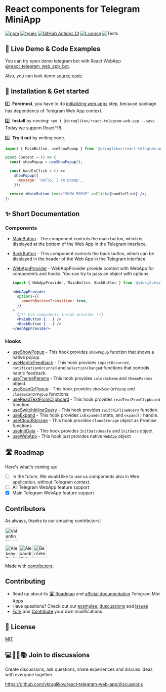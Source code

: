 # React components for Telegram MiniApp

[![npm](https://img.shields.io/npm/v/@vkruglikov/react-telegram-web-app.svg)](https://www.npmjs.com/package/@vkruglikov/react-telegram-web-app)
[![types](https://badgen.net/npm/types/@vkruglikov/react-telegram-web-app)](https://npmjs.org/package/@vkruglikov/react-telegram-web-app)
[![GitHub Actions CI](https://github.com/vkruglikov/react-telegram-web-app/actions/workflows/release.yml/badge.svg)](https://github.com/vkruglikov/react-telegram-web-app/actions/workflows/release.yml)
[![License](https://badgen.net/github/license/vkruglikov/react-telegram-web-app)](https://github.com/vkruglikov/react-telegram-web-app/blob/master/LICENSE)
![Tests](https://github.com/vkruglikov/react-telegram-web-app/actions/workflows/tests.yml/badge.svg)

## 🔴 Live Demo & Code Examples

You can try open demo telegram bot with React WebApp [@react_telegram_web_app_bot](https://t.me/react_telegram_web_app_bot/demo).

Also, you can look demo [source code](./demo/src).

## 🔧 Installation & Get started

1️⃣ &nbsp;**Foremost**, you have to do [initializing web apps](https://core.telegram.org/bots/webapps#initializing-mini-apps) step, because package has dependency of Telegram Web App context.

2️⃣ &nbsp;**Install** by running: `npm i @vkruglikov/react-telegram-web-app --save`. Today we support React^18.

3️⃣ &nbsp;**Try it out** by writing code.

```jsx
import { MainButton, useShowPopup } from '@vkruglikov/react-telegram-web-app';

const Content = () => {
  const showPopup = useShowPopup();

  const handleClick = () =>
    showPopup({
      message: 'Hello, I am popup',
    });

  return <MainButton text="SHOW POPUP" onClick={handleClick} />;
};
```

## ✨ Short Documentation

### Components

- [MainButton](./docs/README.md#mainbutton) -
  The component controls the main button, which is displayed at the bottom of the Web App in the Telegram interface.

- [BackButton](./docs/README.md#backbutton) -
  This component controls the back button, which can be displayed in the header of the Web App in the Telegram interface.

- [WebAppProvider](./docs/README.md#webappprovider) -
  WebAppProvider provide context with WebApp for components and hooks.
  You can try to pass an object with options

  ```jsx
  import { WebAppProvider, MainButton, BackButton } from '@vkruglikov/react-telegram-web-app';

  <WebAppProvider
    options={{
      smoothButtonsTransition: true,
    }}
  >
    {/** Use components inside provider */}
    <MainButton {...} />
    <BackButton {...} />
  </WebAppProvider>
  ```

### Hooks

- [useShowPopup](./docs/README.md#useshowpopup) -
  This hook provides `showPopup` function that shows a native popup.
- [useHapticFeedback](./docs/README.md#usehapticfeedback) -
  This hook provides `impactOccurred`, `notificationOccurred` and `selectionChanged` functions that controls haptic feedback.
- [useThemeParams](./docs/README.md#usethemeparams) -
  This hook provides `colorScheme` and `themeParams` object.
- [useScanQrPopup](./docs/README.md#usescanqrpopup) -
  This hook provides `showScanQrPopup` and `closeScanQrPopup` functions.
- [useReadTextFromClipboard](./docs/README.md#usereadtextfromclipboard) -
  This hook provides `readTextFromClipboard` function.
- [useSwitchInlineQuery](./docs/README.md#useswitchinlinequery) -
  This hook provides `switchInlineQuery` function.
- [useExpand](./docs/README.md#useexpand) -
  This hook provides `isExpanded` state, and `expand()` handle.
- [useCloudStorage](./docs/README.md#usecloudstorage) -
  This hook provides `CloudStorage` object as Promise functions
- [useInitData](./docs/README.md#useinitdata) -
  This hook provides `InitDataUnsafe` and `InitData` object
- [useWebApp](./docs/README.md#usewebapp) -
  This hook just provides native `WebApp` object

## 🛣 Roadmap

Here's what's coming up:

- [ ] In the future, We would like to use us components also in Web application, without Telegram context.
- [ ] All Telegram WebApp feature support
- [x] Main Telegram WebApp feature support

## Contributors

As always, thanks to our amazing contributors!

<!--GAMFC--><a href="https://github.com/vkruglikov" title="Valentin Kruglikov"><img src="https://avatars.githubusercontent.com/u/9719024?v=4" width="42;" alt="Valentin Kruglikov"/></a>
<a href="https://github.com/xsa-dev" title="Aleksey Savin"><img src="https://avatars.githubusercontent.com/u/16959353?v=4" width="42;" alt="Aleksey Savin"/></a>
<a href="https://github.com/alexgoto" title="Alexandr Gotovtsev"><img src="https://avatars.githubusercontent.com/u/43707500?v=4" width="42;" alt="Alexandr Gotovtsev"/></a>
<a href="https://github.com/BenTelega" title="BenTelega"><img src="https://avatars.githubusercontent.com/u/72995848?v=4" width="42;" alt="BenTelega"/></a><!--GAMFC-END-->

Made with [contributors](https://github.com/jaywcjlove/github-action-contributors).

## Contributing

- Read up about its [🛣 Roadmap](#-roadmap) and [official documentation](https://core.telegram.org/bots/webapps) Telegram Mini Apps
- Have questions? Check out our [examples](#-live-demo--code-examples), [duscussions](https://github.com/vkruglikov/react-telegram-web-app/discussions) and [issues](https://github.com/vkruglikov/react-telegram-web-app/discussions)
- [Fork](https://github.com/vkruglikov/react-telegram-web-app/fork) and [Contribute](./CONTRIBUTING.md) your own modifications

## 🥂 License

[MIT](./LICENSE)

## 💻👞🙊📚 Join to discussions

Create discussions, ask questions, share experiences and discuss ideas with everyone together

https://github.com/vkruglikov/react-telegram-web-app/discussions
